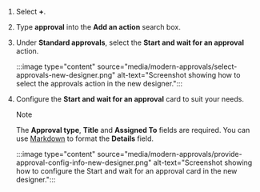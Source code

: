 1. Select **+**.
1. Type **approval** into the **Add an action** search box.
1. Under **Standard approvals**, select the **Start and wait for an approval** action.

    :::image type="content" source="media/modern-approvals/select-approvals-new-designer.png" alt-text="Screenshot showing how to select the approvals action in the new designer.":::

1. Configure the **Start and wait for an approval** card to suit your needs.

     > [!NOTE]
     > The **Approval type**,  **Title** and **Assigned To** fields are required.
     > You can use [Markdown](../approvals-markdown-support.md) to format the **Details** field.

    :::image type="content" source="media/modern-approvals/provide-approval-config-info-new-designer.png" alt-text="Screenshot showing how to configure the Start and wait for an approval card in the new designer.":::